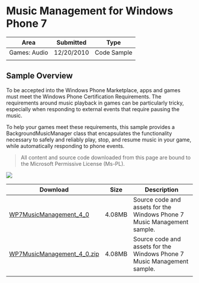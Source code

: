 # Music Management for Windows Phone 7

|Area|Submitted|Type|
|-|-|-|
Games: Audio|12/20/2010|Code Sample
||||

## Sample Overview

To be accepted into the Windows Phone Marketplace, apps and games must meet the Windows Phone Certification Requirements. The requirements around music playback in games can be particularly tricky, especially when responding to external events that require pausing the music.

To help your games meet these requirements, this sample provides a BackgroundMusicManager class that encapsulates the functionality necessary to safely and reliably play, stop, and resume music in your game, while automatically responding to phone events.

> All content and source code downloaded from this page are bound to the Microsoft Permissive License (Ms-PL).

![](https://github.com/simondarksidej/XNAGameStudio/blob/master/Images/musicmanagement1.png?raw=true)

Download | Size | Description
---|---|---|
[WP7MusicManagement_4_0](https://github.com/simondarksidej/XNAGameStudio/tree/master/Samples/WP7MusicManagement_4_0) | 4.08MB | Source code and assets for the Windows Phone 7 Music Management sample.
[WP7MusicManagement_4_0.zip](https://github.com/simondarksidej/XNAGameStudioZips/raw/zips/WP7MusicManagement_4_0.zip) | 4.08MB | Source code and assets for the Windows Phone 7 Music Management sample.
||||
